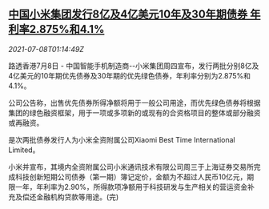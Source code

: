 <!--1625707862000-->
[中国小米集团发行8亿及4亿美元10年及30年期债券 年利率2.875%和4.1%](https://cn.reuters.com/article/xiaomi-0708-thur-bonds-dollar-idCNKCS2EE047)
------

<div><i>2021-07-08T01:14:49Z</i></div><p>路透香港7月8日 - 中国智能手机制造商--小米集团周四宣布，发行两批分别8亿及4亿美元的10年期优先债券及30年期的优先绿色债券，年利率分别为2.875%和4.1%。</p><p>公司公告称，出售优先债券所得净额将用于一般公司用途，而优先绿色债券将根据集团的绿色融资框架，用于一项或多项新的或现有的合资格项目的整体或部分融资或再融资。</p><p>是次两批债券发行人为小米全资附属公司Xiaomi Best Time International Limited。</p><p>小米并宣布，其境内全资附属公司小米通讯技术有限公司周三于上海证券交易所完成科技创新短期公司债券（第一期）簿记定价，金额为不超过人民币10亿元，期限一年，年利率为2.90%，所得款项净额用于科技研发与生产相关的营运资金补充及偿还金融机构贷款等用途。(完)</p>
